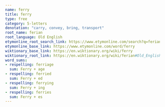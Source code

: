 ```yaml
---
name: ferry
title: ferry
type: free
category: 5-letters
denotation: "carry, convey, bring, transport"
root_name: ferian
root_language: Old English
etymonline_root_search_link: https://www.etymonline.com/search?q=ferian
etymonline_base_link: https://www.etymonline.com/word/ferry
wiktionary_base_link: https://en.wiktionary.org/wiki/ferry
wiktionary_root_link: https://en.wiktionary.org/wiki/ferian#Old_English
word_sums:
- respelling: ferriage
  sum: Ferry + age
- respelling: ferried
  sum: Ferry + ed
- respelling: ferrying
  sum: Ferry + ing
- respelling: ferries
  sum: Ferry + es
---
```

